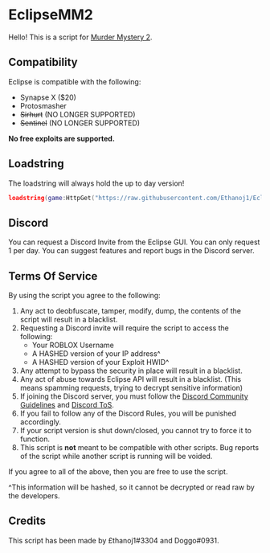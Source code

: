 # EclipseMM2

Hello! This is a script for [Murder Mystery 2](https://roblox.com/games/142823291/Murder-Mystery-2).

## Compatibility

Eclipse is compatible with the following:
* Synapse X ($20)
* Protosmasher
* ~~Sirhurt~~ (NO LONGER SUPPORTED)
* ~~Sentinel~~ (NO LONGER SUPPORTED)

**No free exploits are supported.**

## Loadstring

The loadstring will always hold the up to day version!
```lua
loadstring(game:HttpGet("https://raw.githubusercontent.com/Ethanoj1/EclipseMM2/master/Script", true))()
```

## Discord

You can request a Discord Invite from the Eclipse GUI. You can only request 1 per day. You can suggest features and report bugs in the Discord server.

## Terms Of Service

By using the script you agree to the following:
1. Any act to deobfuscate, tamper, modify, dump, the contents of the script will result in a blacklist.
2. Requesting a Discord invite will require the script to access the following:
    * Your ROBLOX Username
    * A HASHED version of your IP address^
    * A HASHED version of your Exploit HWID^
3. Any attempt to bypass the security in place will result in a blacklist.
4. Any act of abuse towards Eclipse API will result in a blacklist. (This means spamming requests, trying to decrypt sensitive information)
5. If joining the Discord server, you must follow the [Discord Community Guidelines](https://discord.com/guidelines) and [Discord ToS](https://discord.com/terms).
6. If you fail to follow any of the Discord Rules, you will be punished accordingly.
7. If your script version is shut down/closed, you cannot try to force it to function.
8. This script is **not** meant to be compatible with other scripts. Bug reports of the script while another script is running will be voided.

If you agree to all of the above, then you are free to use the script.

^This information will be hashed, so it cannot be decrypted or read raw by the developers.

## Credits

This script has been made by £thanoj1#3304 and Doggo#0931.
